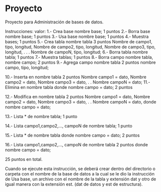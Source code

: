 # Proyecto
 Proyecto para Administración de bases de datos.

Instrucciones:                                          valor:
1.- Crea base nombre base;                              1 puntos
2.- Borra base nombre base;                             1 puntos
3.- Usa base nombre base;                               1 puntos
4.- Muestra bases;                                      1 puntos
5.- Crea tabla nombre tabla                             3 puntos
Nombre de campo1, tipo, longitud,
Nombre de campo2, tipo, longitud,
Nombre de campo3, tipo, longitud,
.
.
.
Nombre de campoN, tipo, longitud;
6.- Borra tabla nombre tabla;                           1 puntos
7.- Muestra tablas;                                     1 puntos
8.- Borra campo nombre tabla, nombre campo;             2 puntos
9.- Agrega campo nombre tabla                           2 puntos
nombre campo, tipo, longitud;

10.- Inserta en nombre tabla                            2 puntos
Nombre campo1 = dato,
Nombre campo2 = dato,
Nombre campo3 = dato,
.
.
Nombre campoN = dato;
11.- Elimina en nombre tabla donde nombre campo = dato; 2 puntos

12.- Modifica en nombre tabla                           2 puntos
Nombre campo1 = dato,
Nombre campo2 = dato,
Nombre campo3 = dato,
.
.
Nombre campoN = dato,
donde nombre campo = dato;

13.- Lista * de nombre tabla;                           1 punto

14.- Lista campo1,campo2,…, campoN de nombre tabla;     1 punto

15.- Lista * de nombre tabla donde nombre campo = dato; 2 puntos

16.- Lista campo1,campo2,…, campoN de nombre tabla      2 puntos
donde nombre campo = dato;

25 puntos en total.

Cuando se ejecute esta instrucción, se deberá crear dentro del directorio o carpeta con el nombre
de la base de datos a la cual se le dio la instrucción de Usa base, un archivo con el nombre de la
tabla y extensión dat y otro de igual manera con la extensión est. (dat de datos y est de
estructura).